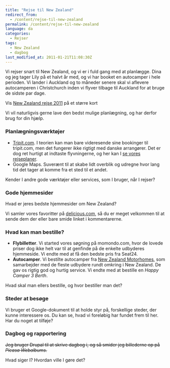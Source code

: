 ```yaml
---
title: "Rejse til New Zealand"
redirect_from:
  - /content/rejse-til-new-zealand
permalink: /content/rejse-til-new-zealand
language: da
categories:
  - Rejser
tags:
  - New Zealand
  - dagbog
last_modified_at: 2011-01-21T11:08:30Z
---
```


Vi rejser snart til New Zealand, og vi er i fuld gang med at planlægge. Dina og jeg tager Lily på et halvt år med, og vi har booket en autocamper i hele perioden. Vi lander i Auckland og to måneder senere skal vi aflevere autocamperen i Christchurch inden vi flyver tilbage til Auckland for at bruge de sidste par dage.

  
Vis [New Zealand rejse 2011](http://maps.google.com/maps/ms?ie=UTF8&hl=da&msa=0&msid=208789482094768845321.00049840f135b26ec7986&ll=-43.487693,172.538283&spn=29.025693,79.013672&t=h&source=embed) på et større kort

Vi vil naturligvis gerne lave den bedst mulige planlægning, og har derfor brug for din hjælp.

### Planlægningsværktøjer

- [Tripit.com](http://tripit.com). I teorien kan man bare videresende sine bookinger til tripit.com, men det fungerer ikke rigtigt med danske arrangører. Det er dog ret hurtigt at indtaste flyvningerne, og her kan I [se vores rejseplaner](http://www.tripit.com/trip/public/id/7602AB6262CD).
- Google Maps. Suverænt til at skabe lidt overblik og udregne hvor lang tid det tager at komme fra et sted til et andet.

Kender I andre gode værktøjer eller services, som I bruger, når I rejser?

### Gode hjemmesider

Hvad er jeres bedste hjemmesider om New Zealand?

Vi samler vores favoritter på [delicious.com](http://www.delicious.com/lsolesen/new-zealand), så du er meget velkommen til at sende dem der eller bare smide linket i kommentarerne.

### Hvad kan man bestille?

- **Flybilletter**. Vi started vores søgning på momondo.com, hvor de lovede priser dog ikke helt var til at genfinde på de enkelte udbyderes hjemmeside. Vi endte med at få den bedste pris fra Seat24.
- **Autocamper**. Vi bestilte autocamper fra [New Zealand Motorhomes](http://www.newzealand-motorhomes.com), som samarbejder med de fleste udbydere rundt omkring i New Zealand. De gav os rigtig god og hurtig service. Vi endte med at bestille en _Happy Camper 3 Berth_.

Hvad skal man ellers bestille, og hvor bestiller man det?

### Steder at besøge

Vi bruger et Google-dokument til at holde styr på, forskellige steder, der kunne interessere os. Du kan se, hvad vi foreløbig har fundet frem til her. Har du noget at tilføje?

### Dagbog og rapportering

<del>Jeg bruger Drupal til at skrive dagbog i, og så smider jeg billederne op på _Picasa Webalbums_.</del>

Hvad siger I? Hvordan ville I gøre det?
